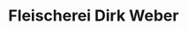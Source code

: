---
title: "Fleischerei Dirk Weber"
url: /bad-lippspringe/fleischerei-dirk-weber/
shop: Metzgerei
---